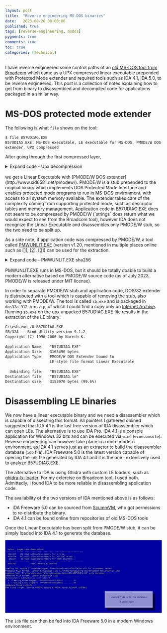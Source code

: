 ```yaml
---
layout: post
title:  "Reverse engineering MS-DOS binaries"
date:   2023-08-26 08:00:00
published: true
tags: [reverse-engineering, msdos]
pygments: true
comments: true
toc: true
categories: [Technical]
---
```



I have reverse engineered some control paths of an [old MS-DOS tool from Broadcom](https://marcoguerri.github.io/reversing/msdos/2023/02/04/broadcom-pxe-write.html) which came
as a UPX compressed linear executable prepended with Protected Mode extender and required
tools such as IDA 4.1, IDA 5.0, to be reverse engineered. This post is a collection of notes
explaining how to get from binary to disassembled and decompiled code for applications packaged
in a similar way.

MS-DOS protected mode extender
=======
The following is what `file` shows on the tool:
```
$ file B57UDIAG.EXE 
B57UDIAG.EXE: MS-DOS executable, LE executable for MS-DOS, PMODE/W DOS extender, UPX compressed
```

After going through the first compressed layer,
<details> <summary>Expand code - Upx decompression</summary>
{% highlight shell %}
$ upx -d B57UDIAG.EXE 
                       Ultimate Packer for eXecutables
                          Copyright (C) 1996 - 2023
UPX 4.0.2       Markus Oberhumer, Laszlo Molnar & John Reiser   Jan 30th 2023

        File size         Ratio      Format      Name
   --------------------   ------   -----------   -----------
    800005 <-    243351   30.42%    watcom/le    B57UDIAG.EXE

Unpacked 1 file.
$ file B57UDIAG.EXE 
B57UDIAG.EXE: MS-DOS executable, LE executable for MS-DOS, PMODE/W DOS extender
{% endhighlight %}
</details>
<br>
we get a Linear Executable with [PMODE/W DOS extender](http://www.sid6581.net/pmodew/). PMODE/W is a stub
prepended to the original binary which implements DOS Protected Mode Interface and enables protected mode programs
to run in MS-DOS environment, with access to all system memory available. The extender takes care of the complexity 
coming from supporting protected mode, such as descriptor tables and memory management. Application code in B57UDIAG.EXE
does not seem to be compressed by PMODE/W (`strings` does return what we would expect to see from the Broadcom tool),
however IDA does not recognize the Linear Executable and disassembles only PMODE/W stub, so the two need
to be split up.

As a side note, if application code was compressed by PMODE/W, a tool called 
[PMWUNLIT.EXE](http://www.sid6581.net/pmodew/) (version v1.20, mentioned in multiple places online
such as [[1]](https://www.reddit.com/r/REGames/comments/ahykua/anyone_here_familiar_with_disassembling_msdos/), [[2]](https://github.com/urxp/drally/issues/3), [[3]](https://github.com/urxp/drally/issues/3)) can be used for the extraction.
<details> <summary>Expand code - PMWUNLIT.EXE sha256</summary>
{% highlight shell %}
sha256 of PMWUNLIT.EXE: dcbdaf0665b4d252620e0ff786a05e7c0ca9d9ee42986fe1d942ef0359db68be
{% endhighlight %}
</details>
<br>
PMWUNLIT.EXE runs in MS-DOS, but it should be totally doable to build a modern alternative
based on PMODE/W source code (as of July 2023, PMODE/W is released under MIT license).

In order to separate PMODE/W stub and application code, DOS/32 extender is distrubuted with a tool
which is capable of removing the stub, also working with PMODE/W. The tool is called `sb.exe` and
is packaged in `dos32a-912-bin.zip`, of which I could find a copy only on [Internet Archive](https://archive.org/details/dos32a-912-bin). Running `sb.exe` on the upx unpacked B57UDIAG.EXE file results
in the extraction of the LE binary:
```
C:\>sb.exe /U B57UDIAG.EXE
SB/32A -- Bind Utility version 9.1.2
Copyright (C) 1996-2006 by Narech K.

Application Name:   "B57UDIAG.EXE"
Application Size:   3165490 bytes
Application Type:   PMODE/W DOS Extender bound to
                    LE-style file format Linear Executable

  Unbinding file:   "B57UDIAG.EXE"
Destination file:   "B57UDIAG.le"
Destination size:   3153970 bytes (99.6%)
```

Disassembling LE binaries
=======
We now have a linear executable binary and we need a disassembler which is capable of dissecting this format.
All pointers I gathered onlined suggested that IDA 4.1 is the last free version of IDA disassembler which can
open LEs. The alternative is to use IDA Pro. IDA 4.1 is a console application for Windows 32 bits and can be 
executed via `wine` (`wineconsole`). Reverse engineering can however take place in a more modern environment, as IDA 4.1 
serves just as an extractor to build the disassembler database (`idb` file). IDA Freeware 5.0 is the latest version capable 
of opening the `idb` file generated by IDA 4.1 and it is the one I extensively used to analyze B57UDIAG.EXE.

The alternative to IDA is using Ghidra with custom LE loaders, such as [ghidra-lx-loader](https://github.com/oshogbo/ghidra-lx-loader).
For my extercise on Broadcom tool, I used both. Admittedly, I found IDA to be more reliable in
disassembling application code.

The availability of the two versions of IDA mentioned above is as follows:
* IDA Freeware 5.0 can be sourced from [ScummVM](https://www.scummvm.org/news/20180331/), who got 
permissions to re-distribute the binary.
* IDA 4.1 can be found online from repositories of old MS-DOS tools

Once the Linear Executable has been split from PMODE/W stub, it can be simply loaded into IDA 4.1 to generate the database.

<p align="center">
<a id="single_image" href="/img/dosreversing/ida4.1.png">
<img src="/img/dosreversing/ida4.1.png" alt=""/></a>
</p>

The `idb` file can then be fed into IDA Freeware 5.0 in a modern Windows environment.
